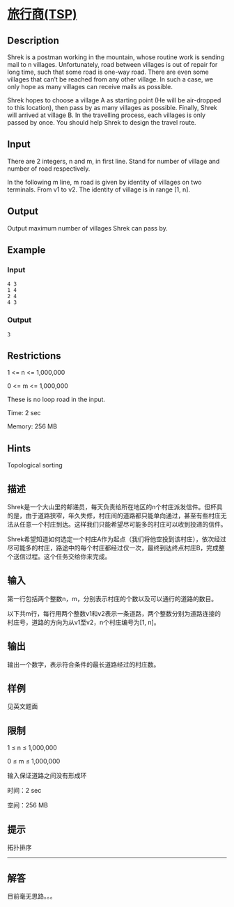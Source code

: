 # [旅行商(TSP)](https://dsa.cs.tsinghua.edu.cn/oj/problem.shtml?id=1147)

## Description

Shrek is a postman working in the mountain, whose routine work is sending mail to n villages. Unfortunately, road between villages is out of repair for long time, such that some road is one-way road. There are even some villages that can’t be reached from any other village. In such a case, we only hope as many villages can receive mails as possible.

Shrek hopes to choose a village A as starting point (He will be air-dropped to this location), then pass by as many villages as possible. Finally, Shrek will arrived at village B. In the travelling process, each villages is only passed by once. You should help Shrek to design the travel route.

## Input

There are 2 integers, n and m, in first line. Stand for number of village and number of road respectively.

In the following m line, m road is given by identity of villages on two terminals. From v1 to v2. The identity of village is in range [1, n].

## Output

Output maximum number of villages Shrek can pass by.

## Example

### Input

```
4 3
1 4
2 4
4 3
```

### Output

```
3
```

## Restrictions

1 <= n <= 1,000,000

0 <= m <= 1,000,000

These is no loop road in the input.

Time: 2 sec

Memory: 256 MB

## Hints

Topological sorting

## 描述

Shrek是一个大山里的邮递员，每天负责给所在地区的n个村庄派发信件。但杯具的是，由于道路狭窄，年久失修，村庄间的道路都只能单向通过，甚至有些村庄无法从任意一个村庄到达。这样我们只能希望尽可能多的村庄可以收到投递的信件。

Shrek希望知道如何选定一个村庄A作为起点（我们将他空投到该村庄），依次经过尽可能多的村庄，路途中的每个村庄都经过仅一次，最终到达终点村庄B，完成整个送信过程。这个任务交给你来完成。

## 输入

第一行包括两个整数n，m，分别表示村庄的个数以及可以通行的道路的数目。

以下共m行，每行用两个整数v1和v2表示一条道路，两个整数分别为道路连接的村庄号，道路的方向为从v1至v2，n个村庄编号为[1, n]。

## 输出

输出一个数字，表示符合条件的最长道路经过的村庄数。

## 样例

见英文题面

## 限制

1 ≤ n ≤ 1,000,000

0 ≤ m ≤ 1,000,000

输入保证道路之间没有形成环

时间：2 sec

空间：256 MB

## 提示

拓扑排序

---

## 解答

目前毫无思路。。。